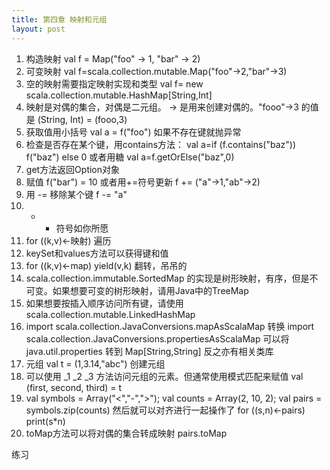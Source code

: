 ```yaml
---
title: 第四章 映射和元组
layout: post
---
```


1. 构造映射 val f = Map("foo" -> 1, "bar" -> 2)
2. 可变映射 val f=scala.collection.mutable.Map("foo"->2,"bar"->3)
3. 空的映射需要指定映射实现和类型 val f= new scala.collection.mutable.HashMap[String,Int]
4. 映射是对偶的集合，对偶是二元组。 -> 是用来创建对偶的。"fooo"->3 的值是 (String, Int) = (fooo,3)
5. 获取值用小括号 val a = f("foo") 如果不存在键就抛异常
6. 检查是否存在某个键，用contains方法： val a=if (f.contains("baz")) f("baz") else 0 或者用糖 val a=f.getOrElse("baz",0)
7. get方法返回Option对象
8. 赋值 f("bar") = 10 或者用+=符号更新 f += ("a"->1,"ab"->2)
9. 用 -= 移除某个键 f -= "a"
10. + - 符号如你所愿
11. for ((k,v)<-映射) 遍历
12. keySet和values方法可以获得键和值
13. for ((k,v)<-map) yield(v,k) 翻转，吊吊的
14. scala.collection.immutable.SortedMap 的实现是树形映射，有序，但是不可变。如果想要可变的树形映射，请用Java中的TreeMap
15. 如果想要按插入顺序访问所有键，请使用 scala.collection.mutable.LinkedHashMap
16. import scala.collection.JavaConversions.mapAsScalaMap 转换 import scala.collection.JavaConversions.propertiesAsScalaMap 可以将 java.util.properties 转到 Map[String,String] 反之亦有相关类库
17. 元组 val t = (1,3.14,"abc") 创建元组
18. 可以使用 _1 _2 _3 方法访问元组的元素。但通常使用模式匹配来赋值 val (first, second, third) = t
19. val symbols = Array("<","-",">"); val counts = Array(2, 10, 2); val pairs = symbols.zip(counts) 然后就可以对齐进行一起操作了 for ((s,n)<-pairs) print(s*n)
20. toMap方法可以将对偶的集合转成映射 pairs.toMap

练习

